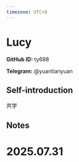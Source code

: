 ```yaml
---
timezone: UTC+8
---
```


# Lucy

**GitHub ID:** ty698

**Telegram:** @yuantianyuan

## Self-introduction

共学

## Notes

<!-- Content_START -->

# 2025.07.31


<!-- Content_END -->
